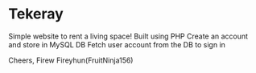 # Tekeray
Simple website to rent a living space!
Built using PHP
Create an account and store in MySQL DB
Fetch user account from the DB to sign in


Cheers, 
Firew Fireyhun(FruitNinja156)

